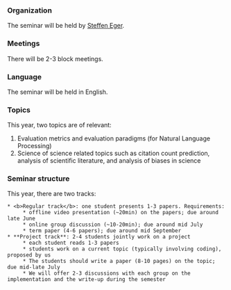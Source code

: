 ### Organization

The seminar will be held by [Steffen Eger](https://steffeneger.github.io/).

### Meetings
There will be 2-3 block meetings.

### Language
The seminar will be held in English.

### Topics

This year, two topics are of relevant:

   1. Evaluation metrics and evaluation paradigms (for Natural Language Processing)
   2. Science of science related topics such as citation count prediction, analysis of scientific literature, and analysis of biases in science

### Seminar structure

This year, there are two tracks:

    * <b>Regular track</b>: one student presents 1-3 papers. Requirements:
         * offline video presentation (~20min) on the papers; due around late June
         * online group discussion (~10-20min); due around mid July
         * term paper (4-6 papers); due around mid September
    * **Project track**: 2-4 students jointly work on a project
         * each student reads 1-3 papers
         * students work on a current topic (typically involving coding), proposed by us
         * The students should write a paper (8-10 pages) on the topic; due mid-late July
         * We will offer 2-3 discussions with each group on the implementation and the write-up during the semester


